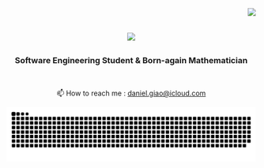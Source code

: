 <img align="right" src="https://visitor-badge.laobi.icu/badge?page_id=Daniel-Giao.Daniel-Giao" />
<h1 align="center">
    <img src="https://readme-typing-svg.herokuapp.com/?font=Righteous&size=35&center=true&vCenter=true&width=500&height=70&duration=4000&lines=Hi+There!+👋;+I'm+Daniel+Giao!;" />
</h1>

<div align="center">    
    <h3>Software Engineering Student & Born-again Mathematician</h3>
    <br>
    <p>📫 How to reach me : <a href="mailto:daniel.giao@cloud.com">daniel.giao@icloud.com</a></p>
</div>


<p align="center">
  <picture>
    <source media="(prefers-color-scheme: dark)" srcset="https://raw.githubusercontent.com/Daniel-Giao/Daniel-Giao/output/github-snake-dark.svg" />
    <source media="(prefers-color-scheme: light)" srcset="https://raw.githubusercontent.com/Daniel-Giao/Daniel-Giao/output/github-snake.svg" />
    <img alt="github-snake" src="https://raw.githubusercontent.com/Daniel-Giao/Daniel-Giao/output/github-snake.svg" />
  </picture>
</p>

<!--
**Daniel-Giao/Daniel-Giao** is a ✨ _special_ ✨ repository because its `README.md` (this file) appears on your GitHub profile.

Here are some ideas to get you started:

- 🔭 I’m currently working on ...
- 🌱 I’m currently learning ...
- 👯 I’m looking to collaborate on ...
- 🤔 I’m looking for help with ...
- 💬 Ask me about ...
- 📫 How to reach me: ...
- 😄 Pronouns: ...
- ⚡ Fun fact: ...
-->
